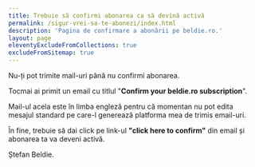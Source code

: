 ```yaml
---
title: Trebuie să confirmi abonarea ca să devină activă
permalink: /sigur-vrei-sa-te-abonezi/index.html
description: 'Pagina de confirmare a abonării pe beldie.ro.'
layout: page
eleventyExcludeFromCollections: true
excludeFromSitemap: true
---
```


Nu-ți pot trimite mail-uri până nu confirmi abonarea.

Tocmai ai primit un email cu titlul "**Confirm your beldie.ro subscription**".

Mail-ul acela este în limba engleză pentru că momentan nu pot edita mesajul standard pe care-l generează platforma mea de trimis email-uri.

În fine, trebuie să dai click pe link-ul **"click here to confirm"** din email și abonarea ta va deveni activă.

Ștefan Beldie.
